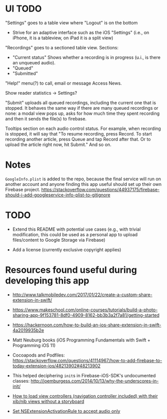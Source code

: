 UI TODO
=======

"Settings" goes to a table view where "Logout" is on the bottom
  + Strive for an adaptive interface such as the iOS "Settings"
    (i.e., on iPhone, it is a tableview, on iPad it is a split view)

"Recordings" goes to a sectioned table view. Sections:
  + "Current status" 
     Shows whether a recording is in progress (u.i., is there an unqueued audio).
  + "Queued"
  + "Submitted"

"Help!" menu(?) to call, email or message Access News.

Show reader statistics -> Settings?

"Submit" uploads all queued recordings, including the current one that is stopped.
It behaves the same way if there are many queued recordings or none: a modal view
pops up, asks for how much time they spent recording and then it sends the file(s)
to firebase.

Tooltips section on each audio control status. For example, when recording is stopped,
it will say that "To resume recording, press Record. To start recording another article,
press Queue and tap Record after that. Or to upload the article right now, hit Submit."
And so on.

Notes
=====

`GoogleInfo.plist` is added to the repo, because the final
service will run on another account and anyone finding
this app useful should set up their own Firebase project.
https://stackoverflow.com/questions/44937175/firebase-should-i-add-googleservice-info-plist-to-gitignore

TODO
====

* Extend this README with potential use cases (e.g., with trivial
  modification, this could be used as a personal app to upload files/content
  to Google Storage via Firebase)

* Add a license (currently exclusive copyright applies)

Resources found useful during developing this app
=================================================

+ http://www.talkmobiledev.com/2017/01/22/create-a-custom-share-extension-in-swift/

+ https://www.makeschool.com/online-courses/tutorials/build-a-photo-sharing-app-9f153781-8df0-4909-8162-bb3b3a2f7a81/getting-started

+ https://hackernoon.com/how-to-build-an-ios-share-extension-in-swift-4a2019935b2e

+ Matt Neuburg books (iOS Programming Fundamentals with Swift + Programming iOS 11)

+ Cocoapods and Podfiles: https://stackoverflow.com/questions/41114967/how-to-add-firebase-to-today-extension-ios/48213902#48213902

+ This helped deciphering `init`s in Firebase-iOS-SDK's undocumented classes: http://joemburgess.com/2014/10/13/why-the-underscores-in-init/

+ [How to load view controllers (navigation controller included) with their xib/nib views without a storyboard](https://www.weheartswift.com/remove-storyboard-from-project/)

+ [Set NSExtensionActivationRule to accept audio only](https://stackoverflow.com/questions/29546283/ios-share-extension-how-to-support-wav-files/30536743#30536743)
